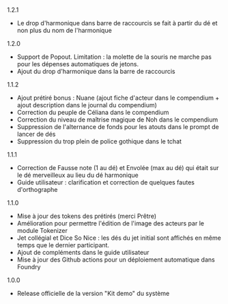 1.2.1
- Le drop d'harmonique dans barre de raccourcis se fait à partir du dé et non plus du nom de l'harmonique

1.2.0
- Support de Popout. Limitation : la molette de la souris ne marche pas pour les dépenses automatiques de jetons.
- Ajout du drop d'harmonique dans la barre de raccourcis

1.1.2
- Ajout prétiré bonus : Nuane (ajout fiche d'acteur dans le compendium + ajout description dans le journal du compendium)
- Correction du peuple de Céliana dans le compendium
- Correction du niveau de maîtrise magique de Noh dans le compendium
- Suppression de l'alternance de fonds pour les atouts dans le prompt de lancer de dés
- Suppression du trop plein de police gothique dans le tchat


1.1.1
- Correction de Fausse note (1 au dé) et Envolée (max au dé) qui était sur le dé merveilleux au lieu du dé harmonique
- Guide utilisateur : clarification et correction de quelques fautes d'orthographe

1.1.0
- Mise à jour des tokens des prétirés (merci Prêtre)
- Amélioration pour permettre l'édition de l'image des acteurs par le module Tokenizer
- Jet collégial et Dice So Nice : les dés du jet initial sont affichés en même temps que le dernier participant.
- Ajout de compléments dans le guide utilisateur
- Mise à jour des Github actions pour un déploiement automatique dans Foundry

1.0.0
- Release officielle de la version "Kit demo" du système
